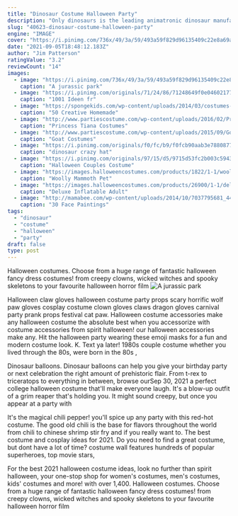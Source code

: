 ```yaml
---
title: "Dinosaur Costume Halloween Party"
description: "Only dinosaurs is the leading animatronic dinosaur manufacturer in the us and europe. And we are globally recognized for high-quality, life-like dinosaurs, giving everyone the natural scary but exciting"
slug: "40623-dinosaur-costume-halloween-party"
engine: "IMAGE"
cover: "https://i.pinimg.com/736x/49/3a/59/493a59f829d96135409c22e8a69ae8e5.jpg"
date: "2021-09-05T18:48:12.183Z"
author: "Jim Patterson"
ratingValue: "3.2"
reviewCount: "14"
images:
  - image: "https://i.pinimg.com/736x/49/3a/59/493a59f829d96135409c22e8a69ae8e5.jpg"
    caption: "A jurassic park"
  - image: "https://i.pinimg.com/originals/71/24/86/71248649f0e04602177e04805ef7e116.jpg"
    caption: "1001 Ideen fr"
  - image: "https://spongekids.com/wp-content/uploads/2014/03/costumes-for-kids/51-easy-pink-poodle-skirt.jpg"
    caption: "50 Creative Homemade"
  - image: "http://www.partiescostume.com/wp-content/uploads/2016/02/Princess-Tiana-Costume-DIY.jpg"
    caption: "Princess Tiana Costumes"
  - image: "http://www.partiescostume.com/wp-content/uploads/2015/09/Goat-Legs-Costume.jpg"
    caption: "Goat Costumes"
  - image: "https://i.pinimg.com/originals/f0/fc/b9/f0fcb90aab3e78808778c2f08c01380a.jpg"
    caption: "dinosaur crazy hat"
  - image: "https://i.pinimg.com/originals/97/15/d5/9715d53fc2b003c5943e187c330a97e2.jpg"
    caption: "Halloween Couples Costume"
  - image: "https://images.halloweencostumes.com/products/1822/1-1/woolly-mammoth-pet-costume.jpg"
    caption: "Woolly Mammoth Pet"
  - image: "https://images.halloweencostumes.com/products/26900/1-1/deluxe-inflatable-adult-godzilla-costume.jpg"
    caption: "Deluxe Inflatable Adult"
  - image: "http://mamabee.com/wp-content/uploads/2014/10/7037795681_440bc6f0ac_z.jpg"
    caption: "30 Face Paintings"
tags:
  - "dinosaur"
  - "costume"
  - "halloween"
  - "party"
draft: false
type: post
---
```


Halloween costumes. Choose from a huge range of fantastic halloween fancy dress costumes! from creepy clowns, wicked witches and spooky skeletons to your favourite halloween horror film
![A jurassic park](https://i.pinimg.com/736x/49/3a/59/493a59f829d96135409c22e8a69ae8e5.jpg "A jurassic park")

Halloween claw gloves halloween costume party props scary horrific wolf paw gloves cosplay costume clown gloves claws dragon gloves carnival party prank props festival cat paw. Halloween costume accessories make any halloween costume the absolute best when you accessorize with costume accessories from spirit halloween! our halloween accessories make any. Hit the halloween party wearing these emoji masks for a fun and modern costume look. K. Text ya later! 1980s couple costume whether you lived through the 80s, were born in the 80s ,
<!--inArticleAds-->

<!--galleryOne-->

Dinosaur balloons. Dinosaur balloons can help you give your birthday party or next celebration the right amount of prehistoric flair. From t-rex to triceratops to everything in between, browse ourSep 30, 2021 a perfect college halloween costume that'll make everyone laugh. It's a blow-up outfit of a grim reaper that's holding you. It might sound creepy, but once you appear at a party with
<!--inArticleAds-->

<!--galleryTwo-->

It's the magical chili pepper! you'll spice up any party with this red-hot costume. The good old chili is the base for flavors throughout the world from chili to chinese shrimp stir fry and if you really want to. The best costume and cosplay ideas for 2021. Do you need to find a great costume, but dont have a lot of time? costume wall features hundreds of popular superheroes, top movie stars,
<!--galleryThree-->

For the best 2021 halloween costume ideas, look no further than spirit halloween, your one-stop shop for women's costumes, men's costumes, kids' costumes and more! with over 1,400. Halloween costumes. Choose from a huge range of fantastic halloween fancy dress costumes! from creepy clowns, wicked witches and spooky skeletons to your favourite halloween horror film